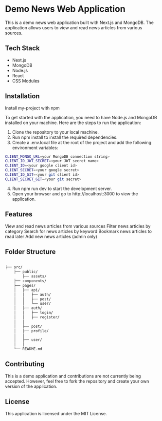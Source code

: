 
# Demo News Web Application

This is a demo news web application built with Next.js and MongoDB. The application allows users to view and read news articles from various sources.



## Tech Stack

* Next.js
* MongoDB
* Node.js
* React
* CSS Modules



## Installation

Install my-project with npm
 
To get started with the application, you need to have Node.js and MongoDB installed on your machine. Here are the steps to run the application:

1. Clone the repository to your local machine.
2. Run npm install to install the required dependencies.
3. Create a .env.local file at the root of the project and add the following environment variables:


```bash
CLIENT_MONGO_URL=your MongoDB connection string>
CLIENT_ID_JWT_SECRET=<your JWT secret name>
CLIENT_ID=<your google client id>
CLIENT_SECRET=<your google secret>
CLIENT_ID_GIT=<your git client id>
CLIENT_SECRET_GIT=<your git secret>
```

4. Run npm run dev to start the development server.
5. Open your browser and go to http://localhost:3000 to view the application.

## Features
View and read news articles from various sources
Filter news articles by category
Search for news articles by keyword
Bookmark news articles to read later
Add new news articles (admin only)

## Folder Structure

```bash

├── src/
    ├── public/
        ├── assets/
    ├── components/
    ├── pages/
    │   ├── api/
    │   │   ├── auth/
    │   │   ├── post/
    │   │   └── user/
    │   ├── auth/
    │   │   ├── login/
    │   │   ├── register/
    │   │   
    │   ├── post/
    │   ├── profile/
    │   │    
    │   ├── user/ 
    │   │ 
    └── README.md

```


## Contributing
This is a demo application and contributions are not currently being accepted. However, feel free to fork the repository and create your own version of the application.

## License
This application is licensed under the MIT License.